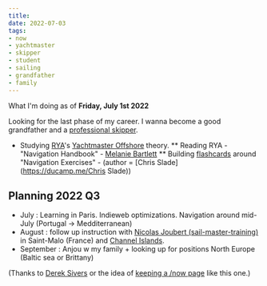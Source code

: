 ```yaml
---
title: 
date: 2022-07-03
tags:
- now
- yachtmaster
- skipper
- student
- sailing
- grandfather
- family
---
```


What I'm doing as of **Friday, July 1st 2022**

Looking for the last phase of my career. I wanna become a good grandfather and a [professional skipper](https://ducamp.me/Sea_captain#Skipper).

* Studying [RYA](https://ducamp.me/RYA)'s [Yachtmaster Offshore](https://ducamp.me/Yachtmaster) theory.
** Reading RYA - "Navigation Handbook" - [Melanie Bartlett](https://ducamp.me/Melanie_Bartlett) 
** Building [flashcards](https://ducamp.me) around "Navigation Exercises" - (author = [Chris Slade](https://ducamp.me/Chris Slade))

## Planning 2022 Q3
* July : Learning in Paris. Indieweb optimizations.  Navigation around mid-July (Portugal -> Medditerranean)
* August : follow up instruction with <a rel='muse friend met' href="https://sail-master-training.com">Nicolas Joubert (sail-master-training)</a> in Saint-Malo (France) and [Channel Islands](https://ducamp.me/Channel_Islands).
* September : Anjou w my family + looking up for positions North Europe (Baltic sea or Brittany)

(Thanks to <a rel='muse' href='https://sive.rs'>Derek Sivers</a> or the idea of [keeping a /now page](https://nownownow.com/about) like this one.)
